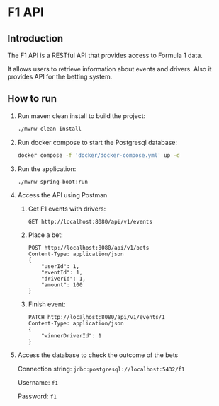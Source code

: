 # F1 API

## Introduction

The F1 API is a RESTful API that provides access to Formula 1 data. 

It allows users to retrieve information about events and drivers. Also it provides API for the betting system. 

## How to run
1. Run maven clean install to build the project:
    ```bash 
    ./mvnw clean install
    ```

2. Run docker compose to start the Postgresql database:
    ```bash
    docker compose -f 'docker/docker-compose.yml' up -d
    ```

3. Run the application:
    ```bash
    ./mvnw spring-boot:run
    ```

4. Access the API using Postman
   1. Get F1 events with drivers:
        ```http
        GET http://localhost:8080/api/v1/events
        ```
   2. Place a bet:
        ```http
        POST http://localhost:8080/api/v1/bets
        Content-Type: application/json
        {
            "userId": 1,
            "eventId": 1,
            "driverId": 1,
            "amount": 100
        }
        ```
   3. Finish event:
        ```http
        PATCH http://localhost:8080/api/v1/events/1
        Content-Type: application/json
        {
            "winnerDriverId": 1
        }
        ```

5. Access the database to check the outcome of the bets

   Connection string: `jdbc:postgresql://localhost:5432/f1`

   Username: `f1`
   
   Password: `f1`